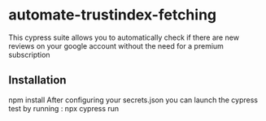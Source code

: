 # automate-trustindex-fetching
This cypress suite allows you to automatically check if there are new reviews on your google account without the need for a premium subscription

## Installation 
npm install
After configuring your secrets.json you can launch the cypress test by running :
npx cypress run